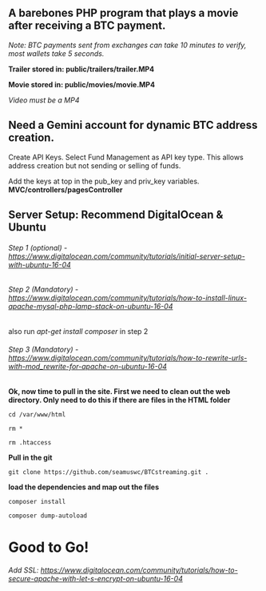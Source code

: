
## A barebones PHP program that plays a movie after receiving a BTC payment.
*Note: BTC payments sent from exchanges can take 10 minutes to verify, most wallets take 5 seconds.*

**Trailer stored in: public/trailers/trailer.MP4**

**Movie stored in: public/movies/movie.MP4**

*Video must be a MP4*


## Need a Gemini account for dynamic BTC address creation.

  Create API Keys. Select Fund Management as API key type. This allows
  address creation but not sending or selling of funds.

  Add the keys at top in the pub_key and priv_key variables.
 **MVC/controllers/pagesController**


## Server Setup: Recommend DigitalOcean & Ubuntu

###### Step 1 (optional) - https://www.digitalocean.com/community/tutorials/initial-server-setup-with-ubuntu-16-04

###### Step 2 (Mandatory) - https://www.digitalocean.com/community/tutorials/how-to-install-linux-apache-mysql-php-lamp-stack-on-ubuntu-16-04

also run *apt-get install composer* in step 2

###### Step 3 (Mandatory) - https://www.digitalocean.com/community/tutorials/how-to-rewrite-urls-with-mod_rewrite-for-apache-on-ubuntu-16-04

**Ok, now time to pull in the site. First we need to clean out the web directory. Only need to do this if there are files in the HTML folder**

    cd /var/www/html

    rm *

    rm .htaccess


**Pull in the git**

    git clone https://github.com/seamuswc/BTCstreaming.git .

**load the dependencies and map out the files**

    composer install

    composer dump-autoload



# Good to Go!


###### Add SSL: https://www.digitalocean.com/community/tutorials/how-to-secure-apache-with-let-s-encrypt-on-ubuntu-16-04
